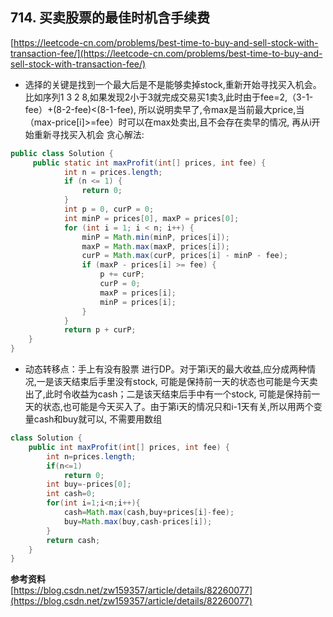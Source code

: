 **714. 买卖股票的最佳时机含手续费**  
---
[https://leetcode-cn.com/problems/best-time-to-buy-and-sell-stock-with-transaction-fee/](https://leetcode-cn.com/problems/best-time-to-buy-and-sell-stock-with-transaction-fee/)  

*  选择的关键是找到一个最大后是不是能够卖掉stock,重新开始寻找买入机会。
比如序列1 3 2 8,如果发现2小于3就完成交易买1卖3,此时由于fee=2,（3-1-fee）+(8-2-fee)<(8-1-fee),
所以说明卖早了,令max是当前最大price,当（max-price[i]>=fee）时可以在max处卖出,且不会存在卖早的情况,
再从i开始重新寻找买入机会
贪心解法:
```java  
public class Solution {
     public static int maxProfit(int[] prices, int fee) {
            int n = prices.length;
            if (n <= 1) {
                return 0;
            }
            int p = 0, curP = 0;
            int minP = prices[0], maxP = prices[0];
            for (int i = 1; i < n; i++) {
                minP = Math.min(minP, prices[i]);
                maxP = Math.max(maxP, prices[i]);
                curP = Math.max(curP, prices[i] - minP - fee);
                if (maxP - prices[i] >= fee) {
                    p += curP;
                    curP = 0;
                    maxP = prices[i];
                    minP = prices[i];
                }
            }
            return p + curP;
    }
}
```  
* 动态转移点：手上有没有股票 进行DP。对于第i天的最大收益,应分成两种情况,一是该天结束后手里没有stock,
可能是保持前一天的状态也可能是今天卖出了,此时令收益为cash；二是该天结束后手中有一个stock,
可能是保持前一天的状态,也可能是今天买入了。由于第i天的情况只和i-1天有关,所以用两个变量cash和buy就可以,
不需要用数组

```java 
class Solution {
    public int maxProfit(int[] prices, int fee) {
        int n=prices.length;
        if(n<=1)
            return 0;
        int buy=-prices[0];
        int cash=0;
        for(int i=1;i<n;i++){
            cash=Math.max(cash,buy+prices[i]-fee);
            buy=Math.max(buy,cash-prices[i]);
        }
        return cash;
    }
}
```

**参考资料**  
[https://blog.csdn.net/zw159357/article/details/82260077](https://blog.csdn.net/zw159357/article/details/82260077)  
